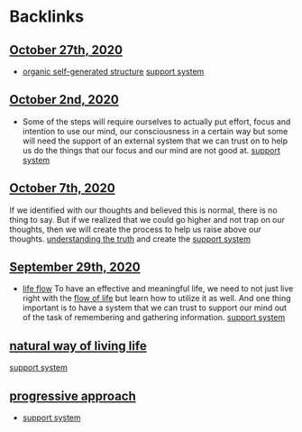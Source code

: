 
# Backlinks
## [October 27th, 2020](<October 27th, 2020.md>)
- [organic self-generated structure](<organic self-generated structure.md>) [support system](<support system.md>)

## [October 2nd, 2020](<October 2nd, 2020.md>)
- Some of the steps will require ourselves to actually put effort, focus and intention to use our mind, our consciousness in a certain way but some will need the support of an external system that we can trust on to help us do the things that our focus and our mind are not good at. [support system](<support system.md>)

## [October 7th, 2020](<October 7th, 2020.md>)
If we identified with our thoughts and believed this is normal, there is no thing to say. But if we realized that we could go higher and not trap on our thoughts, then we will create the process to help us raise above our thoughts. [understanding the truth](<understanding the truth.md>) and create the [support system](<support system.md>)

## [September 29th, 2020](<September 29th, 2020.md>)
- [life flow](<life flow.md>) To have an effective and meaningful life, we need to not just live right with the [flow of life](<flow of life.md>) but learn how to utilize it as well. And one thing important is to have a system that we can trust to support our mind out of the task of remembering and gathering information. [support system](<support system.md>)

## [natural way of living life](<natural way of living life.md>)
[support system](<support system.md>)

## [progressive approach](<progressive approach.md>)
- [support system](<support system.md>)

